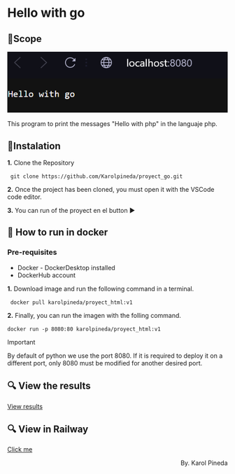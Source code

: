 # Hello with go
## 🥇Scope
<p align="center">
    <img src="./materials/results_go.png" alt="Hello from javascript">
</p>
This program to print the messages "Hello with php" in the languaje php.

## 📑Instalation
**1.** Clone the Repository
   ```
    git clone https://github.com/Karolpineda/proyect_go.git
   ```

**2.** Once the project has been cloned, you must open it with the VSCode code editor.

**3.** You can run of the proyect en el button ▶️

## 🐳 How to run in docker

### Pre-requisites
* Docker - DockerDesktop installed
* DockerHub account

**1.** Download image and run the following command in a terminal.
   ```
    docker pull karolpineda/proyect_html:v1
   ```
**2.**  Finally, you can run the imagen with the folling command.
   ```
docker run -p 8080:80 karolpineda/proyect_html:v1

   ```

> [!IMPORTANT]
> By default of python we use the port 8080. If it is required to deploy it on a different port, only 8080 must be modified for another desired port.

## 🔍 View the results
[View results](#scope)

## 🔍 View in Railway
[Click me](proyectgo-production.up.railway.app)
<p align="right">
By. Karol Pineda
</p>